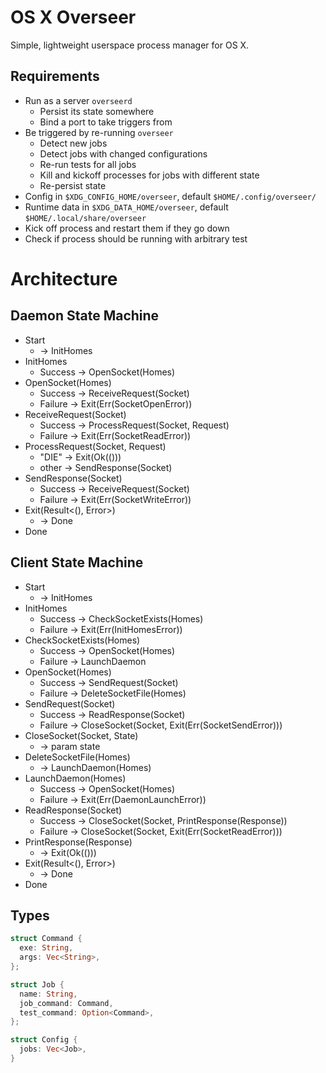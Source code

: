 # OS X Overseer

Simple, lightweight userspace process manager for OS X.

## Requirements

- Run as a server `overseerd`
  - Persist its state somewhere
  - Bind a port to take triggers from
- Be triggered by re-running `overseer`
  - Detect new jobs
  - Detect jobs with changed configurations
  - Re-run tests for all jobs
  - Kill and kickoff processes for jobs with different state
  - Re-persist state
- Config in `$XDG_CONFIG_HOME/overseer`, default `$HOME/.config/overseer/`
- Runtime data in `$XDG_DATA_HOME/overseer`, default `$HOME/.local/share/overseer`
- Kick off process and restart them if they go down
- Check if process should be running with arbitrary test

# Architecture

## Daemon State Machine

- Start
  - -> InitHomes
- InitHomes
  - Success -> OpenSocket(Homes)
- OpenSocket(Homes)
  - Success -> ReceiveRequest(Socket)
  - Failure -> Exit(Err(SocketOpenError))
- ReceiveRequest(Socket)
  - Success -> ProcessRequest(Socket, Request)
  - Failure -> Exit(Err(SocketReadError))
- ProcessRequest(Socket, Request)
  - "DIE" -> Exit(Ok(()))
  - other -> SendResponse(Socket)
- SendResponse(Socket)
  - Success -> ReceiveRequest(Socket)
  - Failure -> Exit(Err(SocketWriteError))
- Exit(Result<(), Error>)
  - -> Done
- Done

## Client State Machine

- Start
  - -> InitHomes
- InitHomes
  - Success -> CheckSocketExists(Homes)
  - Failure -> Exit(Err(InitHomesError))
- CheckSocketExists(Homes)
  - Success -> OpenSocket(Homes)
  - Failure -> LaunchDaemon
- OpenSocket(Homes)
  - Success -> SendRequest(Socket)
  - Failure -> DeleteSocketFile(Homes)
- SendRequest(Socket)
  - Success -> ReadResponse(Socket)
  - Failure -> CloseSocket(Socket, Exit(Err(SocketSendError)))
- CloseSocket(Socket, State)
  - -> param state
- DeleteSocketFile(Homes)
  - -> LaunchDaemon(Homes)
- LaunchDaemon(Homes)
  - Success -> OpenSocket(Homes)
  - Failure -> Exit(Err(DaemonLaunchError))
- ReadResponse(Socket)
  - Success -> CloseSocket(Socket, PrintResponse(Response))
  - Failure -> CloseSocket(Socket, Exit(Err(SocketReadError)))
- PrintResponse(Response)
  - -> Exit(Ok(()))
- Exit(Result<(), Error>)
  - -> Done
- Done

## Types

```rust
struct Command {
  exe: String,
  args: Vec<String>,
};

struct Job { 
  name: String,
  job_command: Command,
  test_command: Option<Command>,
};

struct Config {
  jobs: Vec<Job>,
}
```
